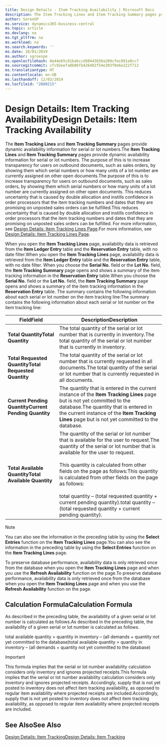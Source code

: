 ```yaml
---
title: Design Details - Item Tracking Availability | Microsoft Docs
description: The Item Tracking Lines and Item Tracking Summary pages provide dynamic availability information for serial or lot numbers. The purpose of this is to increase transparency for users on outbound documents, such as sales orders, by showing them which serial numbers or how many units of a lot number are currently assigned on other open documents.
author: SorenGP
ms.service: dynamics365-business-central
ms.topic: article
ms.devlang: na
ms.tgt_pltfrm: na
ms.workload: na
ms.search.keywords: ''
ms.date: 10/01/2019
ms.author: sgroespe
ms.openlocfilehash: 8e44eb5c81babccd88443b50a209cfec891e8cc7
ms.sourcegitcommit: cfc92eefa8b06fb426482f54e393f0e6e222f712
ms.translationtype: HT
ms.contentlocale: en-GB
ms.lasthandoff: 12/03/2019
ms.locfileid: "2880215"
---
```

# <a name="design-details-item-tracking-availability"></a><span data-ttu-id="b749c-104">Design Details: Item Tracking Availability</span><span class="sxs-lookup"><span data-stu-id="b749c-104">Design Details: Item Tracking Availability</span></span>
<span data-ttu-id="b749c-105">The **Item Tracking Lines** and **Item Tracking Summary** pages provide dynamic availability information for serial or lot numbers.</span><span class="sxs-lookup"><span data-stu-id="b749c-105">The **Item Tracking Lines** and **Item Tracking Summary** pages provide dynamic availability information for serial or lot numbers.</span></span> <span data-ttu-id="b749c-106">The purpose of this is to increase transparency for users on outbound documents, such as sales orders, by showing them which serial numbers or how many units of a lot number are currently assigned on other open documents.</span><span class="sxs-lookup"><span data-stu-id="b749c-106">The purpose of this is to increase transparency for users on outbound documents, such as sales orders, by showing them which serial numbers or how many units of a lot number are currently assigned on other open documents.</span></span> <span data-ttu-id="b749c-107">This reduces uncertainty that is caused by double allocation and instills confidence in order processors that the item tracking numbers and dates that they are promising on unposted sales orders can be fulfilled.</span><span class="sxs-lookup"><span data-stu-id="b749c-107">This reduces uncertainty that is caused by double allocation and instills confidence in order processors that the item tracking numbers and dates that they are promising on unposted sales orders can be fulfilled.</span></span> <span data-ttu-id="b749c-108">For more information, see [Design Details: Item Tracking Lines Page](design-details-item-tracking-lines-window.md).</span><span class="sxs-lookup"><span data-stu-id="b749c-108">For more information, see [Design Details: Item Tracking Lines Page](design-details-item-tracking-lines-window.md).</span></span>  

 <span data-ttu-id="b749c-109">When you open the **Item Tracking Lines** page, availability data is retrieved from the **Item Ledger Entry** table and the **Reservation Entry** table, with no date filter.</span><span class="sxs-lookup"><span data-stu-id="b749c-109">When you open the **Item Tracking Lines** page, availability data is retrieved from the **Item Ledger Entry** table and the **Reservation Entry** table, with no date filter.</span></span> <span data-ttu-id="b749c-110">When you choose the **Serial No.** field or the **Lot No.** field, the **Item Tracking Summary** page opens and shows a summary of the item tracking information in the **Reservation Entry** table.</span><span class="sxs-lookup"><span data-stu-id="b749c-110">When you choose the **Serial No.** field or the **Lot No.** field, the **Item Tracking Summary** page opens and shows a summary of the item tracking information in the **Reservation Entry** table.</span></span> <span data-ttu-id="b749c-111">The summary contains the following information about each serial or lot number on the item tracking line:</span><span class="sxs-lookup"><span data-stu-id="b749c-111">The summary contains the following information about each serial or lot number on the item tracking line:</span></span>  

|<span data-ttu-id="b749c-112">Field</span><span class="sxs-lookup"><span data-stu-id="b749c-112">Field</span></span>|<span data-ttu-id="b749c-113">Description</span><span class="sxs-lookup"><span data-stu-id="b749c-113">Description</span></span>|  
|---------------------------------|---------------------------------------|  
|<span data-ttu-id="b749c-114">**Total Quantity**</span><span class="sxs-lookup"><span data-stu-id="b749c-114">**Total Quantity**</span></span>|<span data-ttu-id="b749c-115">The total quantity of the serial or lot number that is currently in inventory.</span><span class="sxs-lookup"><span data-stu-id="b749c-115">The total quantity of the serial or lot number that is currently in inventory.</span></span>|  
|<span data-ttu-id="b749c-116">**Total Requested Quantity**</span><span class="sxs-lookup"><span data-stu-id="b749c-116">**Total Requested Quantity**</span></span>|<span data-ttu-id="b749c-117">The total quantity of the serial or lot number that is currently requested in all documents.</span><span class="sxs-lookup"><span data-stu-id="b749c-117">The total quantity of the serial or lot number that is currently requested in all documents.</span></span>|  
|<span data-ttu-id="b749c-118">**Current Pending Quantity**</span><span class="sxs-lookup"><span data-stu-id="b749c-118">**Current Pending Quantity**</span></span>|<span data-ttu-id="b749c-119">The quantity that is entered in the current instance of the **Item Tracking Lines** page but is not yet committed to the database.</span><span class="sxs-lookup"><span data-stu-id="b749c-119">The quantity that is entered in the current instance of the **Item Tracking Lines** page but is not yet committed to the database.</span></span>|  
|<span data-ttu-id="b749c-120">**Total Available Quantity**</span><span class="sxs-lookup"><span data-stu-id="b749c-120">**Total Available Quantity**</span></span>|<span data-ttu-id="b749c-121">The quantity of the serial or lot number that is available for the user to request.</span><span class="sxs-lookup"><span data-stu-id="b749c-121">The quantity of the serial or lot number that is available for the user to request.</span></span><br /><br /> <span data-ttu-id="b749c-122">This quantity is calculated from other fields on the page as follows:</span><span class="sxs-lookup"><span data-stu-id="b749c-122">This quantity is calculated from other fields on the page as follows:</span></span><br /><br /> <span data-ttu-id="b749c-123">total quantity – (total requested quantity + current pending quantity).</span><span class="sxs-lookup"><span data-stu-id="b749c-123">total quantity – (total requested quantity + current pending quantity).</span></span>|  

> [!NOTE]  
>  <span data-ttu-id="b749c-124">You can also see the information in the preceding table by using the **Select Entries** function on the **Item Tracking Lines** page.</span><span class="sxs-lookup"><span data-stu-id="b749c-124">You can also see the information in the preceding table by using the **Select Entries** function on the **Item Tracking Lines** page.</span></span>  

 <span data-ttu-id="b749c-125">To preserve database performance, availability data is only retrieved once from the database when you open the **Item Tracking Lines** page and when you use the **Refresh Availability** function on the page.</span><span class="sxs-lookup"><span data-stu-id="b749c-125">To preserve database performance, availability data is only retrieved once from the database when you open the **Item Tracking Lines** page and when you use the **Refresh Availability** function on the page.</span></span>  

## <a name="calculation-formula"></a><span data-ttu-id="b749c-126">Calculation Formula</span><span class="sxs-lookup"><span data-stu-id="b749c-126">Calculation Formula</span></span>  
 <span data-ttu-id="b749c-127">As described in the preceding table, the availability of a given serial or lot number is calculated as follows.</span><span class="sxs-lookup"><span data-stu-id="b749c-127">As described in the preceding table, the availability of a given serial or lot number is calculated as follows.</span></span>  

 <span data-ttu-id="b749c-128">total available quantity = quantity in inventory – (all demands + quantity not yet committed to the database)</span><span class="sxs-lookup"><span data-stu-id="b749c-128">total available quantity = quantity in inventory – (all demands + quantity not yet committed to the database)</span></span>  

> [!IMPORTANT]  
>  <span data-ttu-id="b749c-129">This formula implies that the serial or lot number availability calculation considers only inventory and ignores projected receipts.</span><span class="sxs-lookup"><span data-stu-id="b749c-129">This formula implies that the serial or lot number availability calculation considers only inventory and ignores projected receipts.</span></span> <span data-ttu-id="b749c-130">Accordingly, supply that is not yet posted to inventory does not affect item tracking availability, as opposed to regular item availability where projected receipts are included.</span><span class="sxs-lookup"><span data-stu-id="b749c-130">Accordingly, supply that is not yet posted to inventory does not affect item tracking availability, as opposed to regular item availability where projected receipts are included.</span></span>  

## <a name="see-also"></a><span data-ttu-id="b749c-131">See Also</span><span class="sxs-lookup"><span data-stu-id="b749c-131">See Also</span></span>  
 [<span data-ttu-id="b749c-132">Design Details: Item Tracking</span><span class="sxs-lookup"><span data-stu-id="b749c-132">Design Details: Item Tracking</span></span>](design-details-item-tracking.md)
